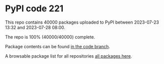 # PyPI code 221

This repo contains 40000 packages uploaded to PyPI between 
2023-07-23 13:32 and 2023-07-28 08:00.

The repo is 100% (40000/40000) complete.

Package contents can be found [in the code branch](https://github.com/pypi-data/pypi-mirror-221/tree/code/packages).

A browsable package list for all repositories [all packages here](https://pypi-data.github.io/website/repositories/pypi-mirror-221).


